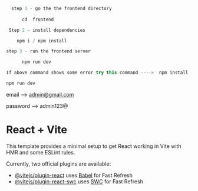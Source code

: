 <!-- Steps to run the Frontend -->

```js
  step 1 - go the the frontend directory
      
      cd  frontend

 Step 2 - install dependencies

    npm i / npm install

step 3 - run the frontend server    

      npm run dev

If above command shows some error try this command ---->  npm install --legacy-peer-deps

npm run dev
```

<!-- <Admin login details> -->

email --> admin@gmail.com

password --> admin123@






# React + Vite

This template provides a minimal setup to get React working in Vite with HMR and some ESLint rules.

Currently, two official plugins are available:

- [@vitejs/plugin-react](https://github.com/vitejs/vite-plugin-react/blob/main/packages/plugin-react/README.md) uses [Babel](https://babeljs.io/) for Fast Refresh
- [@vitejs/plugin-react-swc](https://github.com/vitejs/vite-plugin-react-swc) uses [SWC](https://swc.rs/) for Fast Refresh
